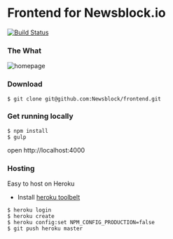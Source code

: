 # Frontend for Newsblock.io

[![Build Status](https://api.travis-ci.org/Newsblock/frontend.svg?branch=master)](https://travis-ci.org/Newsblock/frontend)

### The What 
![homepage](https://cloud.githubusercontent.com/assets/425966/14403941/f8e8151e-fe37-11e5-9f36-8fe9ae9b5a6d.png)

### Download
```
$ git clone git@github.com:Newsblock/frontend.git
```

### Get running locally

```
$ npm install
$ gulp
```

open http://localhost:4000

### Hosting
Easy to host on Heroku
- Install [heroku toolbelt](https://toolbelt.heroku.com/)
```
$ heroku login
$ heroku create
$ heroku config:set NPM_CONFIG_PRODUCTION=false
$ git push heroku master
```

